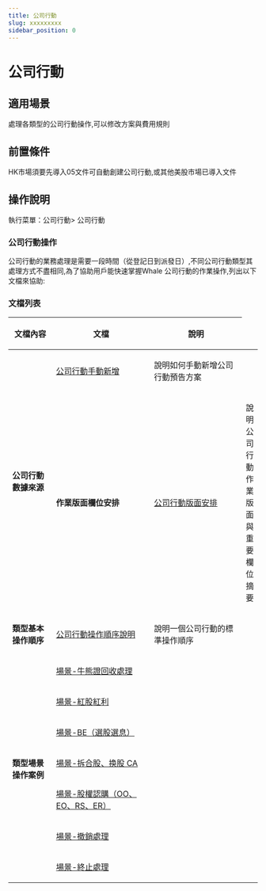 ```yaml
---
title: 公司行動
slug: xxxxxxxxx
sidebar_position: 0
---
```



# 公司行動

## 適用場景

處理各類型的公司行動操作,可以修改方案與費用規則

## 前置條件

HK市場須要先導入05文件可自動創建公司行動,或其他美股市場已導入文件

## 操作說明

執行菜單：公司行動&gt; 公司行動

### 公司行動操作

公司行動的業務處理是需要一段時間（從登記日到派發日）,不同公司行動類型其處理方式不盡相同,為了協助用戶能快速掌握Whale 公司行動的作業操作,列出以下文檔來協助:

### 文檔列表

<table header_row="1">
<colgroup>
<col width="157"/>
<col width="350"/>
<col width="371"/>
</colgroup>
<thead>
<tr>
<th><p>文檔內容</p></th><th><p>文檔</p></th><th><p>說明</p></th></tr>
</thead>
<tbody>
<tr>
<td rowspan="2"><p><strong>公司行動數據來源</strong></p></td><td><p><a href="/Yg5Dwtk30isnqBkNmbscxSK4nme)</p></td></tr>
<tr>
<td><p><a href="/PjI5wER20ic3VDkLX6ccjqv3nAh">公司行動手動新增</a> </p></td><td><p>說明如何手動新增公司行動預告方案</p></td></tr>
<tr>
<td><p><strong>作業版面欄位安排</strong></p></td><td><p><a href="/KnNFw9Wx5i70pIkVPPPcHUGynDh">公司行動版面安排</a> </p></td><td><p>說明公司行動作業版面與重要欄位摘要</p></td></tr>
<tr>
<td><p><strong>類型基本操作順序</strong></p></td><td><p><a href="/KayawFlkwim5vWkrePgcs7n4n6b">公司行動操作順序說明</a> </p></td><td><p>說明一個公司行動的標準操作順序</p></td></tr>
<tr>
<td rowspan="8"><p><strong>類型場景操作案例</strong></p></td><td><p><a href="/Jo0aw17Meiih1RkxxnVcRLmjnpf">場景-牛熊證回收處理</a> </p></td><td></td></tr>
<tr>
<td><p><a href="/EBhJwi7B3iK621kqa8LclF5Nnsc)</a> </p></td><td></td></tr>
<tr>
<td><p><a href="/VkDUwdaYkicQvQkg2wFcdIzlnkw">場景-紅股紅利</a> </p></td><td></td></tr>
<tr>
<td><p><a href="/IqGFwbDgIihU8VkIXMfcveK8nRg">場景-BE（選股選息）</a> </p></td><td></td></tr>
<tr>
<td><p><a href="/S2low898GirK4jk39wacQ2p0nNg">場景-拆合股、换股 CA</a> </p></td><td></td></tr>
<tr>
<td><p><a href="/AfizwptfriDumhkqPwbcW0rknhc">場景-股權認購（OO、EO、RS、ER）</a> </p></td><td></td></tr>
<tr>
<td><p><a href="/YIo1wfqami1f5bkSZ6wcz3w2ndf">場景-撤銷處理</a> </p></td><td></td></tr>
<tr>
<td><p><a href="/SmQ8wH0Pci8rTRkfdJ9cDs3PnAe">場景-終止處理</a> </p></td><td></td></tr>
</tbody>
</table>

